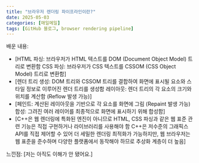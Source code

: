 ```yaml
---
title: "브라우저 렌더링 파이프라인이란?"
date: 2025-05-03
categories: [매일메일]
tags: [GitHub 블로그, browser rendering pipeline]
---
```


배운 내용:

* [HTML 파싱: 브라우저가 HTML 텍스트를 DOM (Document Object Model) 트리로 변환함
CSS 파싱: 브라우저가 CSS 텍스트를 CSSOM (CSS Object Model) 트리로 변환함]
* [렌더 트리 생성: DOM 트리와 CSSOM 트리를 결합하여 화면에 표시될 요소와 스타일 정보로 이루어진 렌더 트리를 생성함
레이아웃: 렌더 트리의 각 요소의 크기와 위치를 계산함 (Reflow 발생 가능)]
* [페인트: 계산된 레이아웃을 기반으로 각 요소를 화면에 그림 (Repaint 발생 가능)
합성: 그려진 여러 레이어를 최종적으로 화면에 표시하기 위해 합성함]
* [C++은 웹 렌더링에 특화된 엔진이 아니므로 HTML, CSS 파싱과 같은 웹 표준 관련 기능은 직접 구현하거나 라이브러리를 사용해야 함
C++은 저수준의 그래픽스 API를 직접 제어할 수 있어 더 세밀한 렌더링 최적화가 가능하지만, 웹 브라우저는 웹 표준을 준수하며 다양한 플랫폼에서 동작해야 하므로 추상화 계층이 더 높음]

느낀점:
[저는 아직도 이해가 안 됐어요.]